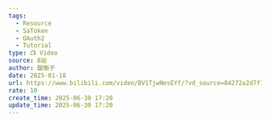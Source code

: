 ```yaml
---
tags:
  - Resource
  - SaToken
  - OAuth2
  - Tutorial
type: 📺 Video
source: B站
author: 酸衡子
date: 2025-01-18
url: https://www.bilibili.com/video/BV1TjwNesEYf/?vd_source=84272a2d7f72158b38778819be5bc6ad
rate: 10
create_time: 2025-06-30 17:20
update_time: 2025-06-30 17:20
---
```

